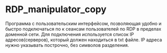 # RDP_manipulator_copy

Программа с пользовательским интерфейсом, позволяющая удобно и быстро подключаться по к сеансам пользователей по RDP в пределах доменной сети.
Для подключения используется список IP адресов(серверов), который должен находиться в txt файле. IP адреса нужно указывать построчно, без символов разделения.
